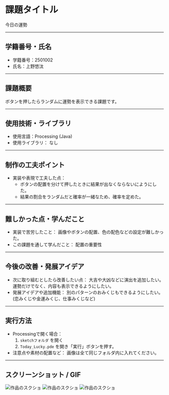 # 課題タイトル
今日の運勢

---

## 学籍番号・氏名
- 学籍番号：2501002
- 氏名：上野悠汰

---

## 課題概要
ボタンを押したらランダムに運勢を表示できる課題です。

---

## 使用技術・ライブラリ
- 使用言語：Processing (Java)
- 使用ライブラリ：
  なし

---

## 制作の工夫ポイント
- 実装や表現で工夫した点：
  - ボタンの配置を分けて押したときに結果が出なくならないにようにした。
  - 結果の割合をランダムだと確率が一緒なため、確率を定めた。

---

## 難しかった点・学んだこと
- 実装で苦労したこと：
  画像やボタンの配置、色の配色などの設定が難しかった。 
- この課題を通して学んだこと：
  配置の重要性

---

## 今後の改善・発展アイデア
- 次に取り組むとしたら改善したい点：
  大吉や大凶などに演出を追加したい。
  運勢だけでなく、内容も表示できるようにしたい。
- 発展アイデアや追加機能：
  別のパターンのおみくじもできるようにしたい。
  (恋みくじや金運みくじ、仕事みくじなど)

---

## 実行方法
- Processingで開く場合：
  1. `sketchフォルダ` を開く
  2. `Today_Lucky.pde` を開き「実行」ボタンを押す。
- 注意点や素材の配置など：
  画像は全て同じフォルダ内に入れてください。
---

## スクリーンショット / GIF
![作品のスクショ](images/screenshot1.gif)
![作品のスクショ](images/screenshot2.gif)
![作品のスクショ](images/screenshot3.gif)
